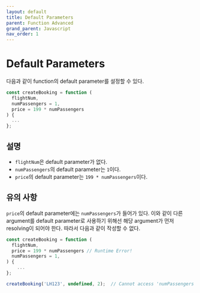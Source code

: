 ```yaml
---
layout: default
title: Default Parameters
parent: Function Advanced
grand_parent: Javascript
nav_order: 1
---
```


# Default Parameters

다음과 같이 function의 default parameter를 설정할 수 있다.

```javascript
const createBooking = function (
  flightNum,
  numPassengers = 1,
  price = 199 * numPassengers
) {
  ...
};
```

## 설명

- `flightNum`은 default parameter가 없다.
- `numPassengers`의 default parameter는 `1`이다.
- `price`의 default parameter는 `199 * numPassengers`이다.

## 유의 사항

`price`의 default parameter에는 `numPassengers`가 들어가 있다. 이와 같이 다른 argument를 default parameter로 사용하기 위해선 해당 argument가 먼저 resolving이 되어야 한다. 따라서 다음과 같이 작성할 수 없다.

```javascript
const createBooking = function (
  flightNum,
  price = 199 * numPassengers // Runtime Error!
  numPassengers = 1,
) {
    ...
};

createBooking('LH123', undefined, 2);  // Cannot access 'numPassengers' before initialization
```
